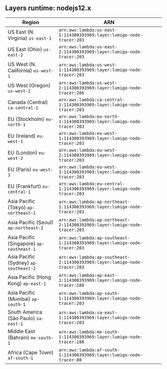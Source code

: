 Layers runtime: nodejs12.x
----
| Region | ARN |
| --- | --- |
|US East (N. Virginia)  `us-east-1`|`arn:aws:lambda:us-east-1:114300393969:layer:lumigo-node-tracer:203`|
|US East (Ohio)  `us-east-2`|`arn:aws:lambda:us-east-2:114300393969:layer:lumigo-node-tracer:203`|
|US West (N. California)  `us-west-1`|`arn:aws:lambda:us-west-1:114300393969:layer:lumigo-node-tracer:203`|
|US West (Oregon)  `us-west-2`|`arn:aws:lambda:us-west-2:114300393969:layer:lumigo-node-tracer:206`|
|Canada (Central)  `ca-central-1`|`arn:aws:lambda:ca-central-1:114300393969:layer:lumigo-node-tracer:203`|
|EU (Stockholm)  `eu-north-1`|`arn:aws:lambda:eu-north-1:114300393969:layer:lumigo-node-tracer:203`|
|EU (Ireland)  `eu-west-1`|`arn:aws:lambda:eu-west-1:114300393969:layer:lumigo-node-tracer:203`|
|EU (London)  `eu-west-2`|`arn:aws:lambda:eu-west-2:114300393969:layer:lumigo-node-tracer:203`|
|EU (Paris)  `eu-west-3`|`arn:aws:lambda:eu-west-3:114300393969:layer:lumigo-node-tracer:203`|
|EU (Frankfurt)  `eu-central-1`|`arn:aws:lambda:eu-central-1:114300393969:layer:lumigo-node-tracer:203`|
|Asia Pacific (Tokyo)  `ap-northeast-1`|`arn:aws:lambda:ap-northeast-1:114300393969:layer:lumigo-node-tracer:203`|
|Asia Pacific (Seoul)  `ap-northeast-2`|`arn:aws:lambda:ap-northeast-2:114300393969:layer:lumigo-node-tracer:203`|
|Asia Pacific (Singapore)  `ap-southeast-1`|`arn:aws:lambda:ap-southeast-1:114300393969:layer:lumigo-node-tracer:203`|
|Asia Pacific (Sydney)  `ap-southeast-2`|`arn:aws:lambda:ap-southeast-2:114300393969:layer:lumigo-node-tracer:203`|
|Asia Pacific (Hong Kong)  `ap-east-1`|`arn:aws:lambda:ap-east-1:114300393969:layer:lumigo-node-tracer:188`|
|Asia Pacific (Mumbai)  `ap-south-1`|`arn:aws:lambda:ap-south-1:114300393969:layer:lumigo-node-tracer:203`|
|South America (São Paulo)  `sa-east-1`|`arn:aws:lambda:sa-east-1:114300393969:layer:lumigo-node-tracer:203`|
|Middle East (Bahrain)  `me-south-1`|`arn:aws:lambda:me-south-1:114300393969:layer:lumigo-node-tracer:188`|
|Africa (Cape Town)  `af-south-1`|`arn:aws:lambda:af-south-1:114300393969:layer:lumigo-node-tracer:80`|
